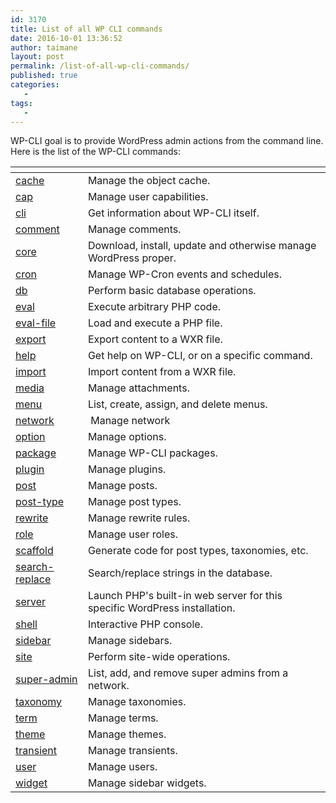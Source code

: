 ```yaml
---
id: 3170
title: List of all WP CLI commands
date: 2016-10-01 13:36:52
author: taimane
layout: post
permalink: /list-of-all-wp-cli-commands/
published: true
categories:
   -
tags:
   -
---
```

WP-CLI goal is to provide WordPress admin actions from the command line. Here is the list of the WP-CLI commands:

<table>
<thead>
<tr>
<th></th>
<th></th>
</tr>
</thead>
<tbody>
<tr>
<td><a href="https://wp-cli.org/commands/cache/">cache</a></td>
<td>Manage the object cache.</td>
</tr>
<tr>
<td><a href="https://wp-cli.org/commands/cap/">cap</a></td>
<td>Manage user capabilities.</td>
</tr>
<tr>
<td><a href="https://wp-cli.org/commands/cli/">cli</a></td>
<td>Get information about WP-CLI itself.</td>
</tr>
<tr>
<td><a href="https://wp-cli.org/commands/comment/">comment</a></td>
<td>Manage comments.</td>
</tr>
<tr>
<td><a href="https://wp-cli.org/commands/core/">core</a></td>
<td>Download, install, update and otherwise manage WordPress proper.</td>
</tr>
<tr>
<td><a href="https://wp-cli.org/commands/cron/">cron</a></td>
<td>Manage WP-Cron events and schedules.</td>
</tr>
<tr>
<td><a href="https://wp-cli.org/commands/db/">db</a></td>
<td>Perform basic database operations.</td>
</tr>
<tr>
<td><a href="https://wp-cli.org/commands/eval/">eval</a></td>
<td>Execute arbitrary PHP code.</td>
</tr>
<tr>
<td><a href="https://wp-cli.org/commands/eval-file/">eval-file</a></td>
<td>Load and execute a PHP file.</td>
</tr>
<tr>
<td><a href="https://wp-cli.org/commands/export/">export</a></td>
<td>Export content to a WXR file.</td>
</tr>
<tr>
<td><a href="https://wp-cli.org/commands/help/">help</a></td>
<td>Get help on WP-CLI, or on a specific command.</td>
</tr>
<tr>
<td><a href="https://wp-cli.org/commands/import/">import</a></td>
<td>Import content from a WXR file.</td>
</tr>
<tr>
<td><a href="https://wp-cli.org/commands/media/">media</a></td>
<td>Manage attachments.</td>
</tr>
<tr>
<td><a href="https://wp-cli.org/commands/menu/">menu</a></td>
<td>List, create, assign, and delete menus.</td>
</tr>
<tr>
<td><a href="https://wp-cli.org/commands/network/">network</a></td>
<td> Manage network</td>
</tr>
<tr>
<td><a href="https://wp-cli.org/commands/option/">option</a></td>
<td>Manage options.</td>
</tr>
<tr>
<td><a href="https://wp-cli.org/commands/package/">package</a></td>
<td>Manage WP-CLI packages.</td>
</tr>
<tr>
<td><a href="https://wp-cli.org/commands/plugin/">plugin</a></td>
<td>Manage plugins.</td>
</tr>
<tr>
<td><a href="https://wp-cli.org/commands/post/">post</a></td>
<td>Manage posts.</td>
</tr>
<tr>
<td><a href="https://wp-cli.org/commands/post-type/">post-type</a></td>
<td>Manage post types.</td>
</tr>
<tr>
<td><a href="https://wp-cli.org/commands/rewrite/">rewrite</a></td>
<td>Manage rewrite rules.</td>
</tr>
<tr>
<td><a href="https://wp-cli.org/commands/role/">role</a></td>
<td>Manage user roles.</td>
</tr>
<tr>
<td><a href="https://wp-cli.org/commands/scaffold/">scaffold</a></td>
<td>Generate code for post types, taxonomies, etc.</td>
</tr>
<tr>
<td><a href="https://wp-cli.org/commands/search-replace/">search-replace</a></td>
<td>Search/replace strings in the database.</td>
</tr>
<tr>
<td><a href="https://wp-cli.org/commands/server/">server</a></td>
<td>Launch PHP's built-in web server for this specific WordPress installation.</td>
</tr>
<tr>
<td><a href="https://wp-cli.org/commands/shell/">shell</a></td>
<td>Interactive PHP console.</td>
</tr>
<tr>
<td><a href="https://wp-cli.org/commands/sidebar/">sidebar</a></td>
<td>Manage sidebars.</td>
</tr>
<tr>
<td><a href="https://wp-cli.org/commands/site/">site</a></td>
<td>Perform site-wide operations.</td>
</tr>
<tr>
<td><a href="https://wp-cli.org/commands/super-admin/">super-admin</a></td>
<td>List, add, and remove super admins from a network.</td>
</tr>
<tr>
<td><a href="https://wp-cli.org/commands/taxonomy/">taxonomy</a></td>
<td>Manage taxonomies.</td>
</tr>
<tr>
<td><a href="https://wp-cli.org/commands/term/">term</a></td>
<td>Manage terms.</td>
</tr>
<tr>
<td><a href="https://wp-cli.org/commands/theme/">theme</a></td>
<td>Manage themes.</td>
</tr>
<tr>
<td><a href="https://wp-cli.org/commands/transient/">transient</a></td>
<td>Manage transients.</td>
</tr>
<tr>
<td><a href="https://wp-cli.org/commands/user/">user</a></td>
<td>Manage users.</td>
</tr>
<tr>
<td><a href="https://wp-cli.org/commands/widget/">widget</a></td>
<td>Manage sidebar widgets.</td>
</tr>
</tbody>
</table>  


